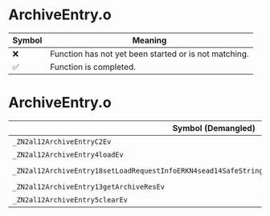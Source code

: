 # ArchiveEntry.o
| Symbol | Meaning 
| ------------- | ------------- 
| :x: | Function has not yet been started or is not matching. 
| :white_check_mark: | Function is completed. 


# ArchiveEntry.o
| Symbol (Demangled) | Symbol (Mangled) | Decompiled? |
| ------------- |  ------------- | ------------- |
| `_ZN2al12ArchiveEntryC2Ev` | `al::ArchiveEntry::ArchiveEntry(void)` | :white_check_mark: |
| `_ZN2al12ArchiveEntry4loadEv` | `al::ArchiveEntry::load(void)` | :white_check_mark: |
| `_ZN2al12ArchiveEntry18setLoadRequestInfoERKN4sead14SafeStringBaseIcEEPNS1_4HeapEPNS1_10FileDeviceE` | `al::ArchiveEntry::setLoadRequestInfo(sead::SafeStringBase<char> const&,sead::Heap *,sead::FileDevice *)` | :white_check_mark: |
| `_ZN2al12ArchiveEntry13getArchiveResEv` | `al::ArchiveEntry::getArchiveRes(void)` | :white_check_mark: |
| `_ZN2al12ArchiveEntry5clearEv` | `al::ArchiveEntry::clear(void)` | :white_check_mark: |
